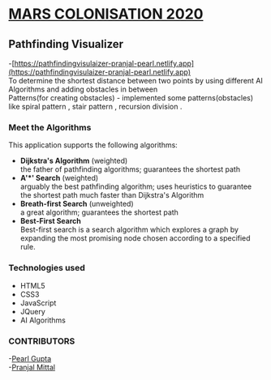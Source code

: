 # **[MARS COLONISATION 2020](http://microsoft.acehacker.com/mars)**<br/>

## **Pathfinding Visualizer**<br/>
-[https://pathfindingvisulaizer-pranjal-pearl.netlify.app](https://pathfindingvisulaizer-pranjal-pearl.netlify.app)<br>
To determine the shortest distance between two points by using different AI Algorithms and adding obstacles in between <br/>
Patterns(for creating obstacles) - implemented some patterns(obstacles) like spiral pattern , stair pattern , recursion division . 


### **Meet the Algorithms**<br/>
This application supports the following algorithms:<br/>

- **Dijkstra's Algorithm** (weighted)<br/>
the father of pathfinding algorithms; guarantees the shortest path<br/>
- **A'*' Search** (weighted)<br/>
arguably the best pathfinding algorithm; uses heuristics to guarantee the shortest path much faster than Dijkstra's Algorithm<br/>
- **Breath-first Search** (unweighted)<br/>
a great algorithm; guarantees the shortest path<br/>
- **Best-First Search**<br/>
Best-first search is a search algorithm which explores a graph by expanding the most promising node chosen according to a specified rule.<br/>

### **Technologies used**<br/> 
- HTML5<br/>  
- CSS3<br/> 
- JavaScript<br/> 
- JQuery<br/> 
- AI Algorithms<br/>

### **CONTRIBUTORS**<br>
-[Pearl Gupta](https://github.com/pearlgupta2000) <br/> 
-[Pranjal Mittal](https://github.com/pranjal021)





 
                  
                   

